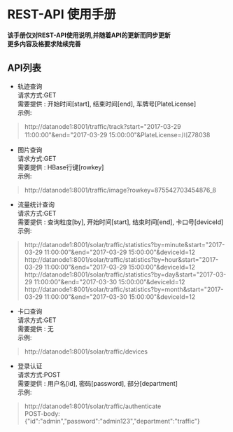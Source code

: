 # REST-API 使用手册

**该手册仅对REST-API使用说明,并随着API的更新而同步更新**  
**更多内容及格要求陆续完善**

## API列表  

* 轨迹查询  
请求方式:GET  
需要提供 : 开始时间[start], 结束时间[end], 车牌号[PlateLicense]  
示例:  
>http://datanode1:8001/traffic/track?start="2017-03-29 11:00:00"&end="2017-03-29 15:00:00"&PlateLicense=川Z78038  

* 图片查询  
请求方式:GET  
需要提供 : HBase行键[rowkey]  
示例:  
>http://datanode1:8001/traffic/image?rowkey=875542703454876_8  

* 流量统计查询  
请求方式:GET  
需要提供 : 查询粒度[by], 开始时间[start], 结束时间[end], 卡口号[deviceId]  
示例:  
>http://datanode1:8001/solar/traffic/statistics?by=minute&start="2017-03-29 11:00:00"&end="2017-03-29 15:00:00"&deviceId=12  
>http://datanode1:8001/solar/traffic/statistics?by=hour&start="2017-03-29 11:00:00"&end="2017-03-29 15:00:00"&deviceId=12  
>http://datanode1:8001/solar/traffic/statistics?by=day&start="2017-03-29 11:00:00"&end="2017-03-30 15:00:00"&deviceId=12  
>http://datanode1:8001/solar/traffic/statistics?by=month&start="2017-03-29 11:00:00"&end="2017-03-30 15:00:00"&deviceId=12  

* 卡口查询  
请求方式:GET  
需要提供 : 无  
示例:  
>http://datanode1:8001/solar/traffic/devices  

* 登录认证  
请求方式:POST  
需要提供 : 用户名[id], 密码[password], 部分[department]  
示例:  
>http://datanode1:8001/solar/traffic/authenticate  
>POST-body:{"id":"admin","password":"admin123","department":"traffic"}  

